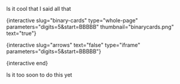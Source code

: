 Is it cool that I said all that

{interactive slug="binary-cards" type="whole-page" parameters="digits=5&start=BBBBB" thumbnail="binarycards.png" text="true"}

{interactive slug="arrows" text="false" type="iframe" parameters="digits=5&start=BBBBB"}

{interactive end}

Is it too soon to do this yet
